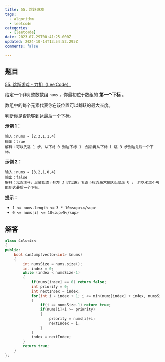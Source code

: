 ```yaml
---
title: 55. 跳跃游戏
tags:
  - algorithm
  - leetcode
categories:
  - [leetcode]
date: 2023-07-29T00:41:25.000Z
updated: 2024-10-14T13:54:52.295Z
comments: false

---
```


<!--more-->
## 题目

[55. 跳跃游戏 - 力扣（LeetCode）](https://leetcode.cn/problems/jump-game/)

给定一个非负整数数组 `nums` ，你最初位于数组的 **第一个下标** 。

数组中的每个元素代表你在该位置可以跳跃的最大长度。

判断你是否能够到达最后一个下标。

**示例 1：**

```
输入：nums = [2,3,1,1,4]
输出：true
解释：可以先跳 1 步，从下标 0 到达下标 1, 然后再从下标 1 跳 3 步到达最后一个下标。

```

**示例 2：**

```
输入：nums = [3,2,1,0,4]
输出：false
解释：无论怎样，总会到达下标为 3 的位置。但该下标的最大跳跃长度是 0 ， 所以永远不可能到达最后一个下标。

```

**提示：**

- `1 <= nums.length <= 3 * 10<sup>4</sup>`
- `0 <= nums[i] <= 10<sup>5</sup>`

## 解答

```c++
class Solution
{
public:
    bool canJump(vector<int> &nums)
    {
        int numsSize = nums.size();
        int index = 0;
        while (index < numsSize-1)
        {
            if(nums[index] == 0) return false;
            int priority = 0;
            int nextIndex = index;
            for(int i = index + 1; i <= min(nums[index] + index, numsSize-1); i++)
            {
                if(i == numsSize-1) return true;
                if(nums[i]+i >= priority)
                {
                    priority = nums[i]+i;
                    nextIndex = i;
                } 
            }
            index = nextIndex;
        }
        return true;
    }
};
```